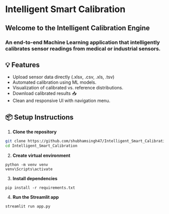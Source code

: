 # Intelligent Smart Calibration

## Welcome to the **Intelligent Calibration Engine** 
### An end-to-end Machine Learning application that intelligently calibrates sensor readings from medical or industrial sensors.

## 💡 Features
- Upload sensor data directly (.xlsx, .csv, .xls, .tsv)
- Automated calibration using ML models.
- Visualization of calibrated vs. reference distributions.
- Download calibrated results 📥 
- Clean and responsive UI with navigation menu.

## 📦 Setup Instructions

1. **Clone the repository**

```bash
git clone https://github.com/shubhamsingh47/Intelligent_Smart_Calibration.git
cd Intelligent_Smart_Calibration 
```

2. **Create virtual environment**
```
python -m venv venv
venv\Scripts\activate
```

3. **Install dependencies**
```
pip install -r requirements.txt
```

4. **Run the Streamlit app**
```
streamlit run app.py
```
